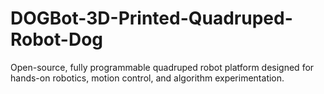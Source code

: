 # DOGBot-3D-Printed-Quadruped-Robot-Dog
Open-source, fully programmable quadruped robot platform designed for hands-on robotics, motion control, and algorithm experimentation.

